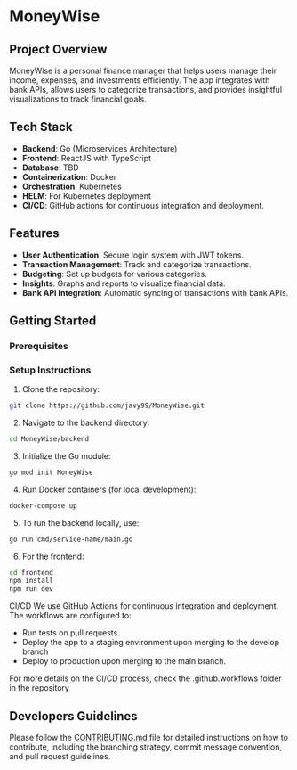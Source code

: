 # MoneyWise

## Project Overview

MoneyWise is a personal finance manager that helps users manage their income, expenses, and investments efficiently. The app integrates with bank APIs, allows users to categorize transactions, and provides insightful visualizations to track financial goals.

## Tech Stack

- **Backend**: Go (Microservices Architecture)
- **Frontend**: ReactJS with TypeScript
- **Database**: TBD
- **Containerization**: Docker
- **Orchestration**: Kubernetes
- **HELM**: For Kubernetes deployment
- **CI/CD**: GitHub actions for continuous integration and deployment.

## Features

- **User Authentication**: Secure login system with JWT tokens.
- **Transaction Management**: Track and categorize transactions.
- **Budgeting**: Set up budgets for various categories.
- **Insights**: Graphs and reports to visualize financial data.
- **Bank API Integration**: Automatic syncing of transactions with bank APIs.

## Getting Started

### Prerequisites

### Setup Instructions

1. Clone the repository:

```bash
git clone https://github.com/javy99/MoneyWise.git
```

2. Navigate to the backend directory:

```bash
cd MoneyWise/backend
```

3. Initialize the Go module:

```bash
go mod init MoneyWise
```

4. Run Docker containers (for local development):

```bash
docker-compose up
```

5. To run the backend locally, use:

```bash
go run cmd/service-name/main.go
```

6. For the frontend:

```bash
cd frontend
npm install
npm run dev
```

CI/CD
We use GitHub Actions for continuous integration and deployment. The workflows are configured to:

- Run tests on pull requests.
- Deploy the app to a staging environment upon merging to the develop branch
- Deploy to production upon merging to the main branch.

For more details on the CI/CD process, check the .github.workflows folder in the repository

## Developers Guidelines

Please follow the [CONTRIBUTING.md](CONTRIBUTING.md) file for detailed instructions on how to contribute, including the branching strategy, commit message convention, and pull request guidelines.
